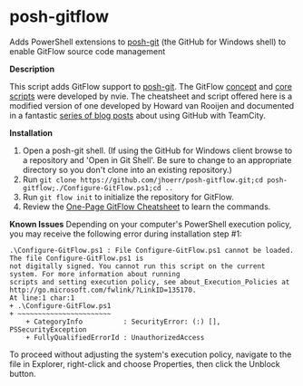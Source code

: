posh-gitflow
============

Adds PowerShell extensions to [posh-git](https://github.com/dahlbyk/posh-git) (the GitHub for Windows shell) to enable GitFlow source code management

**Description**

This script adds GitFlow support to [posh-git](https://github.com/dahlbyk/posh-git). The GitFlow <a href="http://nvie.com/posts/a-successful-git-branching-model/">concept</a> and <a href="https://github.com/nvie/gitflow">core scripts</a> were developed by nvie. The cheatsheet and script offered here is a modified version of one developed by Howard van Rooijen and documented in a fantastic <a href="http://blogs.endjin.com/2013/03/a-step-by-step-guide-to-using-gitflow-with-teamcity-part-1-different-branching-models/">series of blog posts</a> about using GitHub with TeamCity.

**Installation**

1. Open a posh-git shell. (If using the GitHub for Windows client browse to a repository and 'Open in Git Shell'. Be sure to change to an appropriate directory so you don't clone into an existing repository.)
2. Run `git clone https://github.com/jhoerr/posh-gitflow.git;cd posh-gitflow;./Configure-GitFlow.ps1;cd ..`
3. Run `git flow init` to initialize the repository for GitFlow.
4. Review the <a href="https://github.com/jhoerr/posh-gitflow/raw/master/One-Page%20GitFlow-Cheatsheet.pdf">One-Page GitFlow Cheatsheet</a> to learn the commands.

**Known Issues**
Depending on your computer's PowerShell execution policy, you may receive the following error during installation step #1:
```
.\Configure-GitFlow.ps1 : File Configure-GitFlow.ps1 cannot be loaded. The file Configure-GitFlow.ps1 is
not digitally signed. You cannot run this script on the current system. For more information about running
scripts and setting execution policy, see about_Execution_Policies at
http://go.microsoft.com/fwlink/?LinkID=135170.
At line:1 char:1
+ .\Configure-GitFlow.ps1
+ ~~~~~~~~~~~~~~~~~~~~~~~
    + CategoryInfo          : SecurityError: (:) [], PSSecurityException
    + FullyQualifiedErrorId : UnauthorizedAccess
```

To proceed without adjusting the system's execution policy, navigate to the file in Explorer, right-click and choose Properties, then click the Unblock button.
